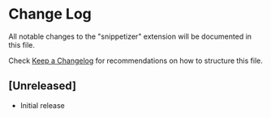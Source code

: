 # Change Log

All notable changes to the "snippetizer" extension will be documented in this file.

Check [Keep a Changelog](http://keepachangelog.com/) for recommendations on how to structure this file.

## [Unreleased]

- Initial release